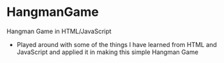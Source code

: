# HangmanGame
Hangman Game in HTML/JavaScript

- Played around with some of the things I have learned from HTML and JavaScript and applied it in making this simple Hangman Game

